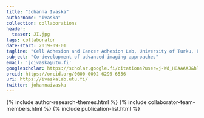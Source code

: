 ```yaml
---
title: "Johanna Ivaska"
authorname: "Ivaska"
collection: collaborations
header:
  teaser: JI.jpg
tags: collaborator
date-start: 2019-09-01
tagline: "Cell Adhesion and Cancer Adhesion Lab, University of Turku, Finland"
subject: "Co-development of advanced imaging approaches"
email: 'joivaska@utu.fi'
googlescholar: https://scholar.google.fi/citations?user=j-Wd_H8AAAAJ&hl=en
orcid: https://orcid.org/0000-0002-6295-6556
uri: https://ivaskalab.utu.fi/
twitter: johannaivaska
---
```

<p align= "justify">

{% include author-research-themes.html %}
{% include collaborator-team-members.html %}
{% include publication-list.html %}
